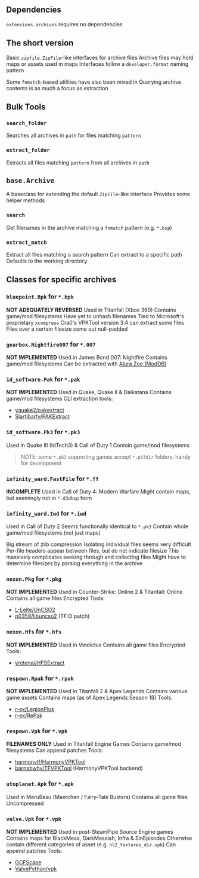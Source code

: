 ## Dependencies
`extensions.archives` requires no dependencies


## The short version
Basic `zipfile.ZipFile`-like interfaces for archive files
Archive files may hold maps or assets used in maps
Interfaces follow a `developer.format` naming pattern

Some `fnmatch`-based utilities have also been mixed in
Querying archive contents is as much a focus as extraction


## Bulk Tools
### `search_folder`
Searches all archives in `path` for files matching `pattern`
### `extract_folder`
Extracts all files matching `pattern` from all archives in `path`

## `base.Archive`
A baseclass for extending the default `ZipFile`-like interface
Provides some helper methods

### `search`
Get filenames in the archive matching a `fnmatch` pattern (e.g. `*.bsp`)

### `extract_match`
Extract all files matching a search pattern
Can extract to a specific path
Defaults to the working directory


## Classes for specific archives
### `bluepoint.Bpk` for `*.bpk`
**NOT ADEQUATELY REVERSED**
Used in Titanfall (Xbox 360)
Contains game/mod filesystems
Have yet to unhash filenames
Tied to Microsoft's proprietary `xcompress`
Cra0's VPKTool version 3.4 can extract some files
Files over a certain filesize come out null-padded


### `gearbox.Nightfire007` for `*.007`
**NOT IMPLEMENTED**
Used in James Bond 007: Nightfire
Contains game/mod filesystems
Can be extracted with [Alura Zoe (ModDB)](https://www.moddb.com/games/james-bond-007-nightfire/downloads/alura-zoe)


### `id_software.Pak` for `*.pak`
**NOT IMPLEMENTED**
Used in Quake, Quake II & Daikatana
Contains game/mod filesystems
CLI extraction tools:
 * [yquake2/pakextract](https://github.com/yquake2/pakextract)
 * [Slartibarty/PAKExtract](https://github.com/Slartibarty/PAKExtract)


### `id_software.Pk3` for `*.pk3`
Used in Quake III (IdTech3) & Call of Duty 1
Contain game/mod filesystems
> NOTE: some `*.pk3` supporting games accept `*.pk3dir` folders; handy for development


### `infinity_ward.FastFile` for `*.ff`
**INCOMPLETE**
Used in Call of Duty 4: Modern Warfare
Might contain maps, but seemingly not in `*.d3dbsp` form


### `infinity_ward.Iwd` for `*.iwd`
Used in Call of Duty 2
Seems functionally identical to `*.pk3`
Contain whole game/mod filesystems (not just maps)

Big stream of zlib compression
Isolating individual files seems very difficult
Per-file headers appear between files, but do not indicate filesize
This massively complicates seeking through and collecting files
Might have to determine filesizes by parsing everything in the archive


### `nexon.Pkg` for `*.pkg`
**NOT IMPLEMENTED**
Used in Counter-Strike: Online 2 & Titanfall: Online
Contains all game files
Encrypted
Tools:
 * [L-Leite/UnCSO2](https://github.com/L-Leite/UnCSO2)
 * [p0358/libuncso2](https://github.com/p0358/libuncso2) (TF:O patch)


### `nexon.Hfs` for `*.hfs`
**NOT IMPLEMENTED**
Used in Vindictus
Contains all game files
Encrypted
Tools:
 * [yretenai/HFSExtract](https://github.com/yretenai/HFSExtract)


### `respawn.Rpak` for `*.rpak`
**NOT IMPLEMENTED**
Used in Titanfall 2 & Apex Legends
Contains various game assets
Contains maps (as of Apex Legends Season 18)
Tools:
 * [r-ex/LegionPlus](https://github.com/r-ex/LegionPlus)
 * [r-ex/RePak](https://github.com/r-ex/RePak)


### `respawn.Vpk` for `*.vpk`
**FILENAMES ONLY**
Used in Titanfall Engine Games
Contains game/mod filesystems
Can append patches
Tools:
 * [harmonytf/HarmonyVPKTool](https://github.com/harmonytf/HarmonyVPKTool)
 * [barnabwhy/TFVPKTool](https://github.com/barnabwhy/TFVPKTool) (HarmonyVPKTool backend)


### `utoplanet.Apk` for `*.apk`
Used in MeruBasu (Maerchen / Fairy-Tale Busters)
Contains all game files
Uncompressed


### `valve.Vpk` for `*.vpk`
**NOT IMPLEMENTED**
Used in post-SteamPipe Source Engine games
Contains maps for BlackMesa, DarkMessiah, Infra & SinEpisodes
Otherwise contain different categories of asset (e.g. `hl2_textures_dir.vpk`)
Can append patches
Tools:
 * [GCFScape](https://nemstools.github.io/pages/GCFScape-Download.html)
 * [ValvePython/vpk](https://github.com/ValvePython/vpk)
